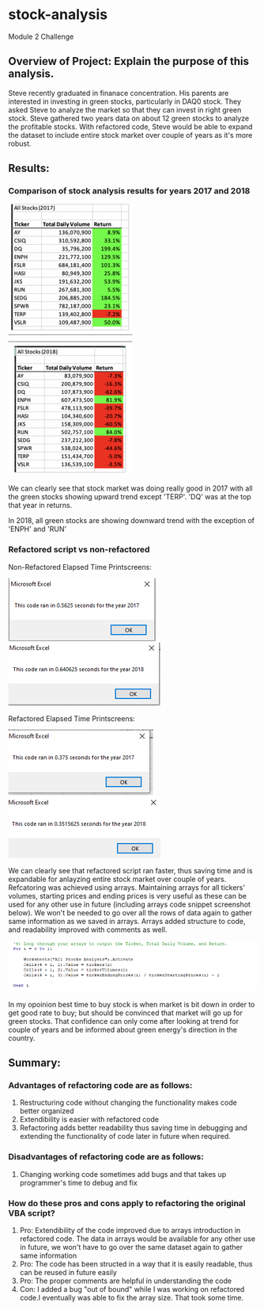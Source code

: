 # stock-analysis
Module 2 Challenge


## Overview of Project: Explain the purpose of this analysis.
Steve recently graduated in finanace concentration. His parents are interested in investing in green stocks, particularly in DAQ0 stock. They asked Steve to analyze the market so that they can invest in right green stock. 
Steve gathered two years data on about 12 green stocks to analyze the profitable stocks. 
With refactored code, Steve would be able to expand the dataset to include entire stock market over couple of years as it's more robust.

## Results: 

### Comparison of stock analysis results for years 2017 and 2018

![Stock_Analysis_Numbers_2017_2018](https://github.com/Meghajain84/stock-analysis/blob/main/Resources/Stock_Analysis_Numbers_2017_2018.PNG)

We can clearly see that stock market was doing really good in 2017 with all the green stocks showing upward trend except 'TERP'. 'DQ' was at the top that year in returns.

In 2018, all green stocks are showing downward trend with the exception of 'ENPH' and 'RUN'


### Refactored script vs non-refactored 

Non-Refactored Elapsed Time Printscreens:

![green_stocks_2017](https://github.com/Meghajain84/stock-analysis/blob/main/Resources/green_stocks_2017.PNG)
![green_stocks_2018](https://github.com/Meghajain84/stock-analysis/blob/main/Resources/green_stocks_2018.PNG)


Refactored Elapsed Time Printscreens:

![VBA_Challenge_2017](https://github.com/Meghajain84/stock-analysis/blob/main/Resources/VBA_Challenge_2017.PNG)
![VBA_Challenge_2018](https://github.com/Meghajain84/stock-analysis/blob/main/Resources/VBA_Challenge_2018.PNG)

We can clearly see that refactored script ran faster, thus saving time and is expandable for anlayzing entire stock market over couple of years.
Refcatoring was achieved using arrays. Maintaining arrays for all tickers' volumes, starting prices and ending prices is very useful as these can be used for any other use in future (including arrays code snippet screenshot below). We won't be needed to go over all the rows of data again to gather same information as we saved in arrays.
Arrays added structure to code, and readability improved with comments as well.

![Code_Snippet](https://github.com/Meghajain84/stock-analysis/blob/main/Resources/refactor_code_loop_screenshot.PNG)

In my opoinion best time to buy stock is when market is bit down in order to get good rate to buy; but should be convinced that market will go up for green stocks. That confidence can only come after looking at trend for couple of years and be informed about green energy's direction in the country.

## Summary: 

### Advantages of refactoring code are as follows:
1) Restructuring code without changing the functionality makes code better organized
2) Extendibility is easier with refactored code
3) Refactoring adds better readability thus saving time in debugging and extending the functionality of code later in future when required.

### Disadvantages of refactoring code are as follows:
1) Changing working code sometimes add bugs and that takes up programmer's time to debug and fix

### How do these pros and cons apply to refactoring the original VBA script?
1) Pro: Extendibility of the code improved due to arrays introduction in refactored code. The data in arrays would be available for any other use in future, we won't have to go over the same dataset again to gather same information
2) Pro: The code has been structed in a way that it is easily readable, thus can be reused in future easily
3) Pro: The proper comments are helpful in understanding the code
4) Con: I added a bug "out of bound" while I was working on refactored code.I eventually was able to fix the array size. That took some time.

